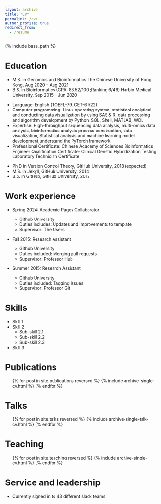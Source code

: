 ```yaml
---
layout: archive
title: "CV"
permalink: /cv/
author_profile: true
redirect_from:
  - /resume
---
```


{% include base_path %}

Education
======
* M.S. in Genomics and Bioinformatics The Chinese University of Hong Kong, Aug 2020 – Aug 2021
* B.S. in Bioinformatics (GPA: 86.52/100 ;Ranking 6/46) Harbin Medical University, Sep 2015 – Jun 2020
- Language: English (TOEFL-79, CET-6 522)
- Computer programming: Linux operating system, statistical analytical and conducting data visualization by using SAS & R, data processing and algorithm 
  development by Python, SQL, Shell, MATLAB, WDL
- Expertise: High-throughput sequencing data analysis, multi-omics data analysis, bioinformatics analysis process construction, data visualization, Statistical analysis and machine learning model development,understand the PyTorch framework
- Professional Certificate: Chinese Academy of Sciences Bioinformatics Engineer Qualification Certificate; Clinical Genetic Hybridization Testing Laboratory Technician Certificate

* Ph.D in Version Control Theory, GitHub University, 2018 (expected)
* M.S. in Jekyll, GitHub University, 2014
* B.S. in GitHub, GitHub University, 2012

Work experience
======
* Spring 2024: Academic Pages Collaborator
  * Github University
  * Duties includes: Updates and improvements to template
  * Supervisor: The Users

* Fall 2015: Research Assistant
  * Github University
  * Duties included: Merging pull requests
  * Supervisor: Professor Hub

* Summer 2015: Research Assistant
  * Github University
  * Duties included: Tagging issues
  * Supervisor: Professor Git
  
Skills
======
* Skill 1
* Skill 2
  * Sub-skill 2.1
  * Sub-skill 2.2
  * Sub-skill 2.3
* Skill 3

Publications
======
  <ul>{% for post in site.publications reversed %}
    {% include archive-single-cv.html %}
  {% endfor %}</ul>
  
Talks
======
  <ul>{% for post in site.talks reversed %}
    {% include archive-single-talk-cv.html  %}
  {% endfor %}</ul>
  
Teaching
======
  <ul>{% for post in site.teaching reversed %}
    {% include archive-single-cv.html %}
  {% endfor %}</ul>
  
Service and leadership
======
* Currently signed in to 43 different slack teams
